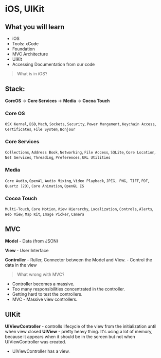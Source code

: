 # iOS, UIKit

## What you will learn

- iOS
- Tools: xCode
- Foundation
- MVC Architecture
- UIKit
- Accessing Documentation from our code

> What is in iOS?

## Stack:
**CoreOS** -> **Core Services** -> **Media** -> **Cocoa Touch**

### Core OS

`OSX Kernel`, `BSD`, `Mach`, `Sockets`, `Security`, `Power Mangement`, `Keychain Access`, `Certificates`, `File System`, `Bonjour`

### Core Services

`Collections`, `Address Book`, `Networking`, `File Access`, `SQLite`, `Core Location`, `Net Services`, `Threading`, `Preferences`, `URL Utilities`

### Media

`Core Audio`, `OpenAl`, `Audio Mixing`, `Video Playback`, `JPEG, PNG, TIFF`, `PDF`, `Quartz (2D)`, `Core Animation`, `OpenGL ES`

### Cocoa Touch
`Multi-Touch`, `Core Motion`, `View Hierarchy`, `Localization`, `Controls`, `Alerts`, `Web View`, `Map Kit`, `Image Picker`, `Camera`

## MVC

**Model** - Data (from JSON)

**View** - User Interface

**Controller** - Ruller, Connector between the Model and View.
            - Control the data in the view

> What wrong with MVC?

- Controller becomes a massive.
- Too many responsibilities concentrated in the controller.
- Getting hard to test the controllers.
- MVC - Massive view controllers.

## UIKit

**UIViewController** - controlls lifecycle of the view from the initialization until when view closed
**UIView**           - pretty heavy thing. It's using a lot of memory, because it appears when it should be in the screen but not when UIViewController was created.

- UIViewController has a view.
